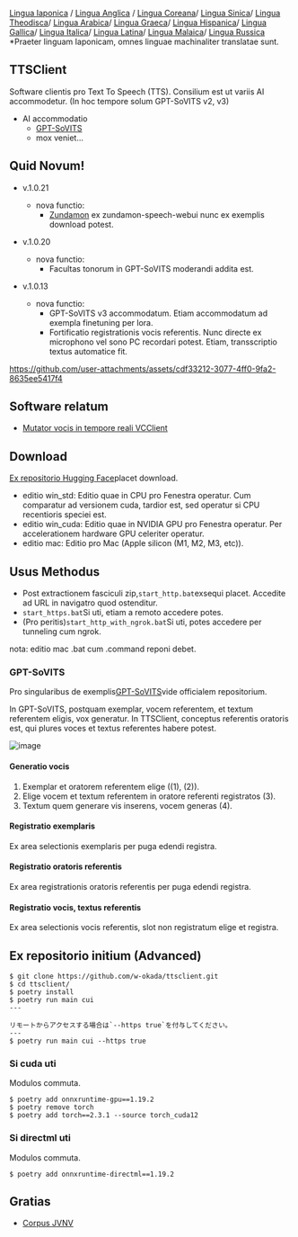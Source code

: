 [Lingua Iaponica](/README.md) /
[Lingua Anglica](/docs_i18n/README_en.md) /
[Lingua Coreana](/docs_i18n/README_ko.md)/
[Lingua Sinica](/docs_i18n/README_zh.md)/
[Lingua Theodisca](/docs_i18n/README_de.md)/
[Lingua Arabica](/docs_i18n/README_ar.md)/
[Lingua Graeca](/docs_i18n/README_el.md)/
[Lingua Hispanica](/docs_i18n/README_es.md)/
[Lingua Gallica](/docs_i18n/README_fr.md)/
[Lingua Italica](/docs_i18n/README_it.md)/
[Lingua Latina](/docs_i18n/README_la.md)/
[Lingua Malaica](/docs_i18n/README_ms.md)/
[Lingua Russica](/docs_i18n/README_ru.md)
*Praeter linguam Iaponicam, omnes linguae machinaliter translatae sunt.

## TTSClient

Software clientis pro Text To Speech (TTS).
Consilium est ut variis AI accommodetur. (In hoc tempore solum GPT-SoVITS v2, v3)

* AI accommodatio
  * [GPT-SoVITS](https://github.com/RVC-Boss/GPT-SoVITS)
  * mox veniet...

## Quid Novum!

* v.1.0.21
  * nova functio:
    * [Zundamon](https://github.com/zunzun999/zundamon-speech-webui) ex zundamon-speech-webui nunc ex exemplis download potest.

* v.1.0.20
  * nova functio:
    * Facultas tonorum in GPT-SoVITS moderandi addita est.

* v.1.0.13
  * nova functio:
    * GPT-SoVITS v3 accommodatum. Etiam accommodatum ad exempla finetuning per lora.
    * Fortificatio registrationis vocis referentis. Nunc directe ex microphono vel sono PC recordari potest. Etiam, transscriptio textus automatice fit.

https://github.com/user-attachments/assets/cdf33212-3077-4ff0-9fa2-8635ee5417f4

## Software relatum

* [Mutator vocis in tempore reali VCClient](https://github.com/w-okada/voice-changer)

## Download

[Ex repositorio Hugging Face](https://huggingface.co/wok000/ttsclient000/tree/main)placet download.

* editio win_std: Editio quae in CPU pro Fenestra operatur. Cum comparatur ad versionem cuda, tardior est, sed operatur si CPU recentioris speciei est.
* editio win_cuda: Editio quae in NVIDIA GPU pro Fenestra operatur. Per accelerationem hardware GPU celeriter operatur.
* editio mac: Editio pro Mac (Apple silicon (M1, M2, M3, etc)).

## Usus Methodus

* Post extractionem fasciculi zip,`start_http.bat`exsequi placet. Accedite ad URL in navigatro quod ostenditur.
* `start_https.bat`Si uti, etiam a remoto accedere potes.
* (Pro peritis)`start_http_with_ngrok.bat`Si uti, potes accedere per tunneling cum ngrok.

nota: editio mac .bat cum .command reponi debet.

### GPT-SoVITS

Pro singularibus de exemplis[GPT-SoVITS](https://github.com/RVC-Boss/GPT-SoVITS)vide officialem repositorium.

In GPT-SoVITS, postquam exemplar, vocem referentem, et textum referentem eligis, vox generatur. In TTSClient, conceptus referentis oratoris est, qui plures voces et textus referentes habere potest.

![image](https://github.com/user-attachments/assets/032a65ed-b9d5-4f8a-8efe-73bd10b66593)

#### Generatio vocis

1. Exemplar et oratorem referentem elige ((1), (2)).
2. Elige vocem et textum referentem in oratore referenti registratos (3).
3. Textum quem generare vis inserens, vocem generas (4).

#### Registratio exemplaris

Ex area selectionis exemplaris per puga edendi registra.

#### Registratio oratoris referentis

Ex area registrationis oratoris referentis per puga edendi registra.

#### Registratio vocis, textus referentis

Ex area selectionis vocis referentis, slot non registratum elige et registra.

## Ex repositorio initium (Advanced)

```
$ git clone https://github.com/w-okada/ttsclient.git
$ cd ttsclient/
$ poetry install
$ poetry run main cui
---

リモートからアクセスする場合は`--https true`を付与してください。
---
$ poetry run main cui --https true
```

### Si cuda uti

Modulos commuta.

```
$ poetry add onnxruntime-gpu==1.19.2
$ poetry remove torch
$ poetry add torch==2.3.1 --source torch_cuda12
```

### Si directml uti

Modulos commuta.

```
$ poetry add onnxruntime-directml==1.19.2
```

## Gratias

* [Corpus JVNV](https://sites.google.com/site/shinnosuketakamichi/research-topics/jvnv_corpus)
